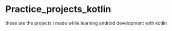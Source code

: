 # Practice_projects_kotlin
these are the projects i made while learning android development with kotlin
